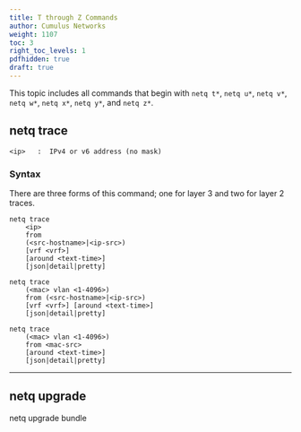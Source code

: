 ```yaml
---
title: T through Z Commands
author: Cumulus Networks
weight: 1107
toc: 3
right_toc_levels: 1
pdfhidden: true
draft: true
---
```

This topic includes all commands that begin with `netq t*`, `netq u*`, `netq v*`, `netq w*`, `netq x*`, `netq y*`, and `netq z*`.

## netq trace

    <ip>   :  IPv4 or v6 address (no mask)

### Syntax

There are three forms of this command; one for layer 3 and two for layer 2 traces.

```
netq trace
	<ip>
	from
	(<src-hostname>|<ip-src>)
	[vrf <vrf>]
	[around <text-time>]
	[json|detail|pretty]

netq trace
	(<mac> vlan <1-4096>)
	from (<src-hostname>|<ip-src>)
	[vrf <vrf>] [around <text-time>]
	[json|detail|pretty]
	
netq trace
	(<mac> vlan <1-4096>)
	from <mac-src>
	[around <text-time>]
	[json|detail|pretty]
```


- - -

## netq upgrade

netq upgrade bundle <text-bundle-url>
